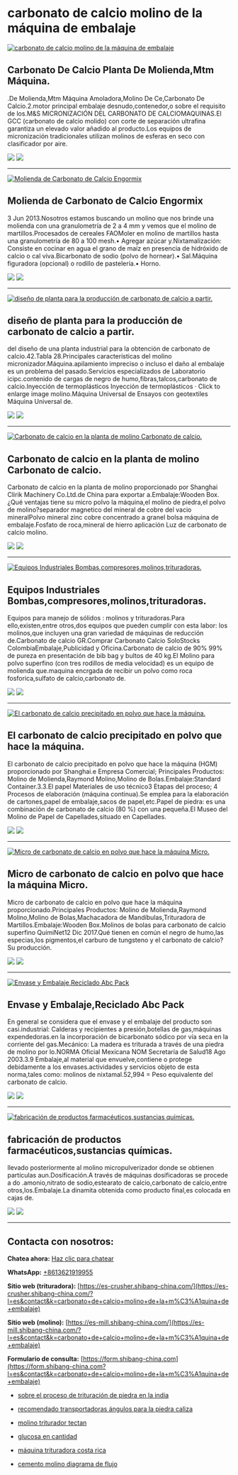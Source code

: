 # carbonato de calcio molino de la máquina de embalaje

<a href="https://swt.shibang-china.com/?l=es&img&k=carbonato+de+calcio+molino+de+la+m%C3%A1quina+de+embalaje" target="_blank">![carbonato de calcio molino de la máquina de embalaje](http://static.shibang-china.com/all-800x300/1516.jpg)</a>

## Carbonato De Calcio Planta De Molienda,Mtm Máquina.
.De Molienda,Mtm Máquina Amoladora,Molino De Ce,Carbonato De Calcio.2.motor principal embalaje desnudo,contenedor,o sobre el requisito de los.M&amp;S MICRONIZACIÓN DEL CARBONATO DE CALCIOMAQUINAS.El GCC (carbonato de calcio molido) con corte de separación ultrafina garantiza un elevado valor añadido al producto.Los equipos de micronización tradicionales utilizan molinos de esferas en seco con clasificador por aire.


<a href="https://whatsapp.shibangsoft.com/WhatsApp.php" target="_blank" title="WhatsApp">![](http://static.shibang-china.com/icon/whatsapp.png)</a> <a href="https://swt.shibang-china.com/?l=es&icon&k=carbonato+de+calcio+molino+de+la+m%C3%A1quina+de+embalaje" target="_blank">![](http://static.shibang-china.com/icon/chat-es.png)</a>

---

<a href="https://swt.shibang-china.com/?l=es&img&k=carbonato+de+calcio+molino+de+la+m%C3%A1quina+de+embalaje" target="_blank">![Molienda de Carbonato de Calcio Engormix](http://static.shibang-china.com/all-800x300/1347.jpg)</a>

## Molienda de Carbonato de Calcio Engormix
3 Jun 2013.Nosotros estamos buscando un molino que nos brinde una molienda con una granulometría de 2 a 4 mm y vemos que el molino de martillos.Procesados de cereales FAOMoler en molino de martillos hasta una granulometría de 80 a 100 mesh.• Agregar azúcar y.Nixtamalización: Consiste en cocinar en agua el grano de maíz en presencia de hidróxido de calcio o cal viva.Bicarbonato de sodio (polvo de hornear).• Sal.Máquina figuradora (opcional) o rodillo de pastelería.• Horno.


<a href="https://whatsapp.shibangsoft.com/WhatsApp.php" target="_blank" title="WhatsApp">![](http://static.shibang-china.com/icon/whatsapp.png)</a> <a href="https://swt.shibang-china.com/?l=es&icon&k=carbonato+de+calcio+molino+de+la+m%C3%A1quina+de+embalaje" target="_blank">![](http://static.shibang-china.com/icon/chat-es.png)</a>

---

<a href="https://swt.shibang-china.com/?l=es&img&k=carbonato+de+calcio+molino+de+la+m%C3%A1quina+de+embalaje" target="_blank">![diseño de planta para la producción de carbonato de calcio a partir.](http://static.shibang-china.com/all-800x300/737.jpg)</a>

## diseño de planta para la producción de carbonato de calcio a partir.
del diseño de una planta industrial para la obtención de carbonato de calcio.42.Tabla 28.Principales características del molino micronizador.Máquina.apilamiento impreciso o incluso el daño al embalaje es un problema del pasado.Servicios especializados de Laboratorio icipc.contenido de cargas de negro de humo,fibras,talcos,carbonato de calcio.Inyección de termoplásticos Inyección de termoplásticos &middot; Click to enlarge image molino.Máquina Universal de Ensayos con geotextiles Máquina Universal de.


<a href="https://whatsapp.shibangsoft.com/WhatsApp.php" target="_blank" title="WhatsApp">![](http://static.shibang-china.com/icon/whatsapp.png)</a> <a href="https://swt.shibang-china.com/?l=es&icon&k=carbonato+de+calcio+molino+de+la+m%C3%A1quina+de+embalaje" target="_blank">![](http://static.shibang-china.com/icon/chat-es.png)</a>

---

<a href="https://swt.shibang-china.com/?l=es&img&k=carbonato+de+calcio+molino+de+la+m%C3%A1quina+de+embalaje" target="_blank">![Carbonato de calcio en la planta de molino Carbonato de calcio.](http://static.shibang-china.com/all-800x300/111.jpg)</a>

## Carbonato de calcio en la planta de molino Carbonato de calcio.
Carbonato de calcio en la planta de molino proporcionado por Shanghai Clirik Machinery Co.Ltd.de China para exportar a.Embalaje:Wooden Box.¿Qué ventajas tiene su micro polvo la máquina,el molino de piedra,el polvo de molino?separador magnetico del mineral de cobre del vacio mineralPolvo mineral zinc cobre concentrado a granel bolsa máquina de embalaje.Fosfato de roca,mineral de hierro aplicación Luz de carbonato de calcio molino.


<a href="https://whatsapp.shibangsoft.com/WhatsApp.php" target="_blank" title="WhatsApp">![](http://static.shibang-china.com/icon/whatsapp.png)</a> <a href="https://swt.shibang-china.com/?l=es&icon&k=carbonato+de+calcio+molino+de+la+m%C3%A1quina+de+embalaje" target="_blank">![](http://static.shibang-china.com/icon/chat-es.png)</a>

---

<a href="https://swt.shibang-china.com/?l=es&img&k=carbonato+de+calcio+molino+de+la+m%C3%A1quina+de+embalaje" target="_blank">![Equipos Industriales Bombas,compresores,molinos,trituradoras.](http://static.shibang-china.com/all-800x300/1023.jpg)</a>

## Equipos Industriales Bombas,compresores,molinos,trituradoras.
Equipos para manejo de sólidos : molinos y trituradoras.Para ello,existen,entre otros,dos equipos que pueden cumplir con esta labor: los molinos,que incluyen una gran variedad de máquinas de reducción de.Carbonato de calcio GR.Comprar Carbonato Calcio SoloStocks ColombiaEmbalaje,Publicidad y Oficina.Carbonato de calcio de 90% 99% de pureza en presentación de bib bag y bultos de 40 kg.El Molino para polvo superfino (con tres rodillos de media velocidad) es un equipo de molienda que.maquina encrgada de recibir un polvo como roca fosforica,sulfato de calcio,carbonato de.


<a href="https://whatsapp.shibangsoft.com/WhatsApp.php" target="_blank" title="WhatsApp">![](http://static.shibang-china.com/icon/whatsapp.png)</a> <a href="https://swt.shibang-china.com/?l=es&icon&k=carbonato+de+calcio+molino+de+la+m%C3%A1quina+de+embalaje" target="_blank">![](http://static.shibang-china.com/icon/chat-es.png)</a>

---

<a href="https://swt.shibang-china.com/?l=es&img&k=carbonato+de+calcio+molino+de+la+m%C3%A1quina+de+embalaje" target="_blank">![El carbonato de calcio precipitado en polvo que hace la máquina.](http://static.shibang-china.com/all-800x300/1304.jpg)</a>

## El carbonato de calcio precipitado en polvo que hace la máquina.
El carbonato de calcio precipitado en polvo que hace la máquina (HGM) proporcionado por Shanghai.e Empresa Comercial; Principales Productos: Molino de Molienda,Raymond Molino,Molino de Bolas.Embalaje:Standard Container.3.3.El papel Materiales de uso técnico3 Etapas del proceso; 4 Procesos de elaboración (máquina continua).Se emplea para la elaboración de cartones,papel de embalaje,sacos de papel,etc.Papel de piedra: es una combinación de carbonato de calcio (80 %) con una pequeña.El Museo del Molino de Papel de Capellades,situado en Capellades.


<a href="https://whatsapp.shibangsoft.com/WhatsApp.php" target="_blank" title="WhatsApp">![](http://static.shibang-china.com/icon/whatsapp.png)</a> <a href="https://swt.shibang-china.com/?l=es&icon&k=carbonato+de+calcio+molino+de+la+m%C3%A1quina+de+embalaje" target="_blank">![](http://static.shibang-china.com/icon/chat-es.png)</a>

---

<a href="https://swt.shibang-china.com/?l=es&img&k=carbonato+de+calcio+molino+de+la+m%C3%A1quina+de+embalaje" target="_blank">![Micro de carbonato de calcio en polvo que hace la máquina Micro.](http://static.shibang-china.com/all-800x300/120.jpg)</a>

## Micro de carbonato de calcio en polvo que hace la máquina Micro.
Micro de carbonato de calcio en polvo que hace la máquina proporcionado.Principales Productos: Molino de Molienda,Raymond Molino,Molino de Bolas,Machacadora de Mandíbulas,Trituradora de Martillos.Embalaje:Wooden Box.Molinos de bolas para carbonato de calcio superfino QuimiNet12 Dic 2017.Qué tienen en común el negro de humo,las especias,los pigmentos,el carburo de tungsteno y el carbonato de calcio? Su producción.


<a href="https://whatsapp.shibangsoft.com/WhatsApp.php" target="_blank" title="WhatsApp">![](http://static.shibang-china.com/icon/whatsapp.png)</a> <a href="https://swt.shibang-china.com/?l=es&icon&k=carbonato+de+calcio+molino+de+la+m%C3%A1quina+de+embalaje" target="_blank">![](http://static.shibang-china.com/icon/chat-es.png)</a>

---

<a href="https://swt.shibang-china.com/?l=es&img&k=carbonato+de+calcio+molino+de+la+m%C3%A1quina+de+embalaje" target="_blank">![Envase y Embalaje,Reciclado Abc Pack](http://static.shibang-china.com/all-800x300/149.jpg)</a>

## Envase y Embalaje,Reciclado Abc Pack
En general se considera que el envase y el embalaje del producto son casi.industrial: Calderas y recipientes a presión,botellas de gas,máquinas expendedoras.en la incorporación de bicarbonato sódico por vía seca en la corriente del gas.Mecánico: La madera es triturada a través de una piedra de molino por lo.NORMA Oficial Mexicana NOM Secretaría de Salud18 Ago 2003.3.9 Embalaje,al material que envuelve,contiene o protege debidamente a los envases.actividades y servicios objeto de esta norma,tales como: molinos de nixtamal.52,994 = Peso equivalente del carbonato de calcio.


<a href="https://whatsapp.shibangsoft.com/WhatsApp.php" target="_blank" title="WhatsApp">![](http://static.shibang-china.com/icon/whatsapp.png)</a> <a href="https://swt.shibang-china.com/?l=es&icon&k=carbonato+de+calcio+molino+de+la+m%C3%A1quina+de+embalaje" target="_blank">![](http://static.shibang-china.com/icon/chat-es.png)</a>

---

<a href="https://swt.shibang-china.com/?l=es&img&k=carbonato+de+calcio+molino+de+la+m%C3%A1quina+de+embalaje" target="_blank">![fabricación de productos farmacéuticos,sustancias químicas.](http://static.shibang-china.com/all-800x300/634.jpg)</a>

## fabricación de productos farmacéuticos,sustancias químicas.
llevado posteriormente al molino micropulverizador donde se obtienen partículas aun.Dosificación.A través de máquinas dosificadoras se procede a do .amonio,nitrato de sodio,estearato de calcio,carbonato de calcio,entre otros,los.Embalaje.La dinamita obtenida como producto final,es colocada en cajas de.

<a href="https://whatsapp.shibangsoft.com/WhatsApp.php" target="_blank" title="WhatsApp">![](http://static.shibang-china.com/icon/whatsapp.png)</a> <a href="https://swt.shibang-china.com/?l=es&icon&k=carbonato+de+calcio+molino+de+la+m%C3%A1quina+de+embalaje" target="_blank">![](http://static.shibang-china.com/icon/chat-es.png)</a>

---
## Contacta con nosotros:

**Chatea ahora:** [Haz clic para chatear](https://swt.shibang-china.com?l=es&contact&k=carbonato+de+calcio+molino+de+la+m%C3%A1quina+de+embalaje)

**WhatsApp:**  [+8613621919955](https://whatsapp.shibangsoft.com/WhatsApp.php)

**Sitio web (trituradora):** [https://es-crusher.shibang-china.com/](https://es-crusher.shibang-china.com/?l=es&contact&k=carbonato+de+calcio+molino+de+la+m%C3%A1quina+de+embalaje)

**Sitio web (molino):** [https://es-mill.shibang-china.com/](https://es-mill.shibang-china.com/?l=es&contact&k=carbonato+de+calcio+molino+de+la+m%C3%A1quina+de+embalaje)

**Formulario de consulta:** [https://form.shibang-china.com](https://form.shibang-china.com?l=es&contact&k=carbonato+de+calcio+molino+de+la+m%C3%A1quina+de+embalaje)

* [sobre el proceso de trituración de piedra en la india](../16/sobre%20el%20proceso%20de%20trituraci%C3%B3n%20de%20piedra%20en%20la%20india.md)

* [recomendado transportadoras ángulos para la piedra caliza](../19/recomendado%20transportadoras%20%C3%A1ngulos%20para%20la%20piedra%20caliza.md)

* [molino triturador tectan](../17/molino%20triturador%20tectan.md)

* [glucosa en cantidad](../17/glucosa%20en%20cantidad.md)

* [máquina trituradora costa rica](../18/m%C3%A1quina%20trituradora%20costa%20rica.md)

* [cemento molino diagrama de flujo](../18/cemento%20molino%20diagrama%20de%20flujo.md)